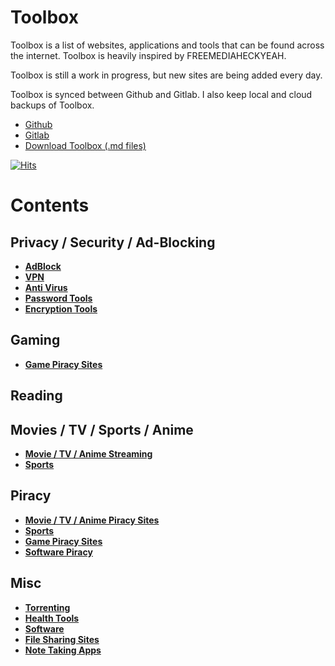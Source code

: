 # Toolbox
Toolbox is a list of websites, applications and tools that can be found across the internet. Toolbox is heavily inspired by FREEMEDIAHECKYEAH. 

Toolbox is still a work in progress, but new sites are being added every day. 

Toolbox is synced between Github and Gitlab. I also keep local and cloud backups of Toolbox. 
- [Github](https://github.com/Toolbox-List/Toolbox)
- [Gitlab](https://gitlab.com/toolbox-resources/toolbox)
- [Download Toolbox (.md files)](https://gitlab.com/toolbox-resources/toolbox/-/archive/master/toolbox-master.zip)

[![Hits](https://hits.seeyoufarm.com/api/count/incr/badge.svg?url=https%3A%2F%2Fgitlab.com%2Ftoolbox-resources%2Ftoolbox&count_bg=%2379C83D&title_bg=%23555555&icon=&icon_color=%23E7E7E7&title=hits&edge_flat=false)](https://hits.seeyoufarm.com)
# Contents
## Privacy / Security / Ad-Blocking

- [**AdBlock**](privacy-security/adblock.md)
- [**VPN**](privacy-security/vpn.md)
- [**Anti Virus**](privacy-security/anti-virus.md)
- [**Password Tools**](privacy-security/passwords.md)
- [**Encryption Tools**](privacy-security/encryption.md)

## Gaming
- [**Game Piracy Sites**](gaming/game-piracy.md)

## Reading

## Movies / TV / Sports / Anime
- [**Movie / TV / Anime Streaming**](streaming/movie-streaming.md#movie-tv-show-anime-streaming)
- [**Sports**](streaming/sports.md)

## Piracy
- [**Movie / TV / Anime Piracy Sites**](streaming/movie-streaming.md#movie-tv-show-anime-streaming)
- [**Sports**](streaming/sports.md)
- [**Game Piracy Sites**](gaming/game-piracy.md)
- [**Software Piracy**](software.md)

## Misc
- [**Torrenting**](torrenting.md)
- [**Health Tools**](health.md)
- [**Software**](software.md)
- [**File Sharing Sites**](file-sharing.md)
- [**Note Taking Apps**](note-taking.md)
